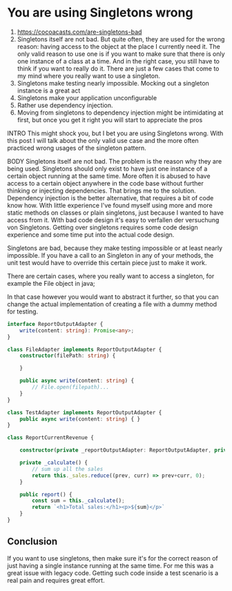 # You are using Singletons wrong

1. https://cocoacasts.com/are-singletons-bad
2. Singletons itself are not bad. But quite often, they are used for the wrong reason: having access to the object at the place I currently need it. The only valid reason to use one is if you want to make sure that there is only one instance of a class at a time. And in the right case, you still have to think if you want to really do it. There are just a few cases that come to my mind where you really want to use a singleton.
3. Singletons make testing nearly impossible. Mocking out a singleton instance is a great act
4. Singletons make your application unconfigurable
5. Rather use dependency injection.
6. Moving from singletons to dependency injection might be intimidating at first, but once you get it right you will start to appreciate the pros

INTRO
This might shock you, but I bet you are using Singletons wrong. With this post I will talk about the only valid use case and the more often practiced wrong usages of the singleton pattern.

BODY
Singletons itself are not bad. The problem is the reason why they are being used.
Singletons should only exist to have just one instance of a certain object running at the same time.
More often it is abused to have access to a certain object anywhere in the code base without further thinking or injecting dependencies.
That brings me to the solution. Dependency injection is the better alternative, that requires a bit of code know how.
With little experience I've found myself using more and more static methods on classes or plain singletons, just because I wanted to have access from it.
With bad code design it's easy to verfallen der versuchung von Singletons. Getting over singletons requires some code design experience and some time put into the actual code design.

Singletons are bad, because they make testing impossible or at least nearly impossible.
If you have a call to an Singleton in any of your methods, the unit test would have to override this certain piece just to make it work.

There are certain cases, where you really want to access a singleton, for example the File object in java;

In that case however you would want to abstract it further, so that you can change the actual implementation of creating a file with a dummy method for testing.

```typescript
interface ReportOutputAdapter {
    write(content: string): Promise<any>;
}

class FileAdapter implements ReportOutputAdapter {
    constructor(filePath: string) {

    }

    public async write(content: string) {
        // File.open(filepath)...
    }
}

class TestAdapter implements ReportOutputAdapter {
    public async write(content: string) { }
}

class ReportCurrentRevenue {

    constructor(private _reportOutputAdapter: ReportOutputAdapter, private _sales: number[]) { }

    private _calculate() {
        // sum up all the sales
        return this._sales.reduce((prev, curr) => prev+curr, 0);
    }

    public report() {
        const sum = this._calculate();
        return `<h1>Total sales:</h1><p>${sum}</p>`
    }
}
```


## Conclusion
If you want to use singletons, then make sure it's for the correct reason of just having a single instance running at the same time.
For me this was a great issue with legacy code. Getting such code inside a test scenario is a real pain and requires great effort.